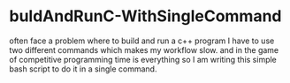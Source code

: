 # buldAndRunC-WithSingleCommand

 often face a problem where to build and run a c++ program I have to use two different commands which makes my workflow slow. and in the game of competitive programming time is everything so I am writing this simple bash script to do it in a single command.
